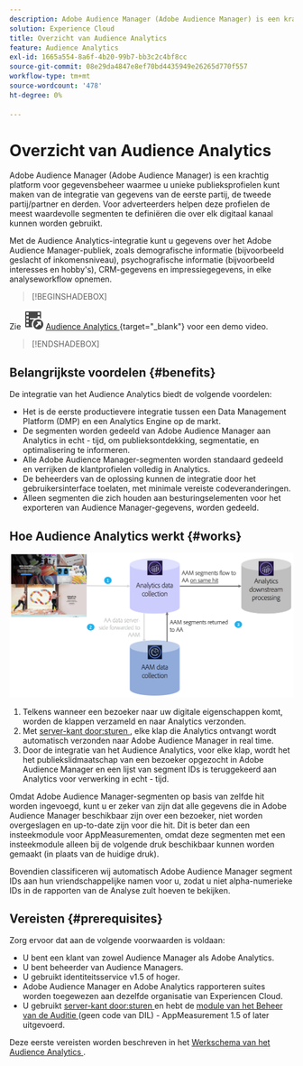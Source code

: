 ```yaml
---
description: Adobe Audience Manager (Adobe Audience Manager) is een krachtig platform voor gegevensbeheer waarmee u unieke publieksprofielen kunt maken van de integratie van gegevens van de eerste partij, de tweede partij/partner en derden. Voor adverteerders helpen deze profielen de meest waardevolle segmenten te definiëren die over elk digitaal kanaal kunnen worden gebruikt.
solution: Experience Cloud
title: Overzicht van Audience Analytics
feature: Audience Analytics
exl-id: 1665a554-8a6f-4b20-99b7-bb3c2c4bf8cc
source-git-commit: 08e29da4847e8ef70bd4435949e26265d770f557
workflow-type: tm+mt
source-wordcount: '478'
ht-degree: 0%

---
```


# Overzicht van Audience Analytics

Adobe Audience Manager (Adobe Audience Manager) is een krachtig platform voor gegevensbeheer waarmee u unieke publieksprofielen kunt maken van de integratie van gegevens van de eerste partij, de tweede partij/partner en derden. Voor adverteerders helpen deze profielen de meest waardevolle segmenten te definiëren die over elk digitaal kanaal kunnen worden gebruikt.

Met de Audience Analytics-integratie kunt u gegevens over het Adobe Audience Manager-publiek, zoals demografische informatie (bijvoorbeeld geslacht of inkomensniveau), psychografische informatie (bijvoorbeeld interesses en hobby&#39;s), CRM-gegevens en impressiegegevens, in elke analyseworkflow opnemen.


>[!BEGINSHADEBOX]

Zie ![ VideoCheckedOut ](/help/assets/icons/VideoCheckedOut.svg) [ Audience Analytics ](https://video.tv.adobe.com/v/25450?quality=12&learn=on){target="_blank"} voor een demo video.

>[!ENDSHADEBOX]


## Belangrijkste voordelen {#benefits}

De integratie van het Audience Analytics biedt de volgende voordelen:

* Het is de eerste productievere integratie tussen een Data Management Platform (DMP) en een Analytics Engine op de markt.
* De segmenten worden gedeeld van Adobe Audience Manager aan Analytics in echt - tijd, om publieksontdekking, segmentatie, en optimalisering te informeren.
* Alle Adobe Audience Manager-segmenten worden standaard gedeeld en verrijken de klantprofielen volledig in Analytics.
* De beheerders van de oplossing kunnen de integratie door het gebruikersinterface toelaten, met minimale vereiste codeveranderingen.
* Alleen segmenten die zich houden aan besturingselementen voor het exporteren van Audience Manager-gegevens, worden gedeeld.

## Hoe Audience Analytics werkt {#works}

![](assets/mc-aud-dataflow.png)

1. Telkens wanneer een bezoeker naar uw digitale eigenschappen komt, worden de klappen verzameld en naar Analytics verzonden.
1. Met [ server-kant door:sturen ](/help/admin/admin/c-manage-report-suites/c-edit-report-suites/general/c-server-side-forwarding/ssf.md), elke klap die Analytics ontvangt wordt automatisch verzonden naar Adobe Audience Manager in real time.
1. Door de integratie van het Audience Analytics, voor elke klap, wordt het het publiekslidmaatschap van een bezoeker opgezocht in Adobe Audience Manager en een lijst van segment IDs is teruggekeerd aan Analytics voor verwerking in echt - tijd.

Omdat Adobe Audience Manager-segmenten op basis van zelfde hit worden ingevoegd, kunt u er zeker van zijn dat alle gegevens die in Adobe Audience Manager beschikbaar zijn over een bezoeker, niet worden overgeslagen en up-to-date zijn voor die hit. Dit is beter dan een insteekmodule voor AppMeasurementen, omdat deze segmenten met een insteekmodule alleen bij de volgende druk beschikbaar kunnen worden gemaakt (in plaats van de huidige druk).

Bovendien classificeren wij automatisch Adobe Audience Manager segment IDs aan hun vriendschappelijke namen voor u, zodat u niet alpha-numerieke IDs in de rapporten van de Analyse zult hoeven te bekijken.

## Vereisten {#prerequisites}

Zorg ervoor dat aan de volgende voorwaarden is voldaan:

* U bent een klant van zowel Audience Manager als Adobe Analytics.
* U bent beheerder van Audience Managers.
* U gebruikt identiteitsservice v1.5 of hoger.
* Adobe Audience Manager en Adobe Analytics rapporteren suites worden toegewezen aan dezelfde organisatie van Experiencen Cloud.
* U gebruikt [ server-kant door:sturen ](/help/admin/admin/c-manage-report-suites/c-edit-report-suites/general/c-server-side-forwarding/ssf.md) en hebt de [ module van het Beheer van de Auditie ](https://experienceleague.adobe.com/docs/audience-manager/user-guide/implementation-integration-guides/integration-other-solutions/audience-management-module.html) (geen code van DIL) - AppMeasurement 1.5 of later uitgevoerd.

Deze eerste vereisten worden beschreven in het [ Werkschema van het Audience Analytics ](/help/integrate/c-audience-analytics/c-workflow/audiences-workflow.md).

